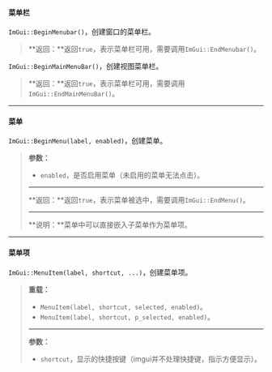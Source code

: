 #### 菜单栏

`ImGui::BeginMenubar()`，创建窗口的菜单栏。

>   **返回：**返回`true`，表示菜单栏可用，需要调用`ImGui::EndMenubar()`。

`ImGui::BeginMainMenuBar()`，创建视图菜单栏。

>   **返回：**返回`true`，表示菜单栏可用，需要调用`ImGui::EndMainMenuBar()`。

---

#### 菜单

`ImGui::BeginMenu(label, enabled)`，创建菜单。

>   **参数：**
>
>   *   `enabled`，是否启用菜单（未启用的菜单无法点击）。
>
>   ---
>
>   **返回：**返回`true`，表示菜单被选中，需要调用`ImGui::EndMenu()`。
>
>   ---
>
>   **说明：**菜单中可以直接嵌入子菜单作为菜单项。

---

#### 菜单项

`ImGui::MenuItem(label, shortcut, ...)`，创建菜单项。

>   **重载：**
>
>   *   `MenuItem(label, shortcut, selected, enabled)`。
>   *   `MenuItem(label, shortcut, p_selected, enabled)`。
>
>   ---
>
>   **参数：**
>
>   *   `shortcut`，显示的快捷按键（imgui并不处理快捷键，指示方便显示）。
